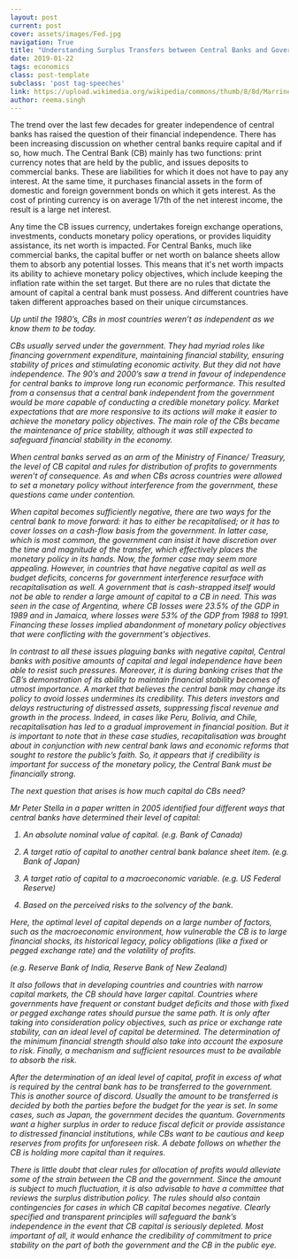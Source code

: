 ```yaml
---
layout: post
current: post
cover: assets/images/Fed.jpg
navigation: True
title: "Understanding Surplus Transfers between Central Banks and Governments"
date: 2019-01-22
tags: economics
class: post-template
subclass: 'post tag-speeches'
link: https://upload.wikimedia.org/wikipedia/commons/thumb/8/8d/Marriner_S._Eccles_Federal_Reserve_Board_Building.jpg/1280px-Marriner_S._Eccles_Federal_Reserve_Board_Building.jpg
author: reema.singh
---
```

The trend over the last few decades for greater independence of central banks has raised the question of their financial independence. There has been increasing discussion on whether central banks require capital and if so, how much. The Central Bank (CB) mainly has two functions: print currency notes that are held by the public, and issues deposits to commercial banks. These are liabilities for which it does not have to pay any interest. At the same time, it purchases financial assets in the form of domestic and foreign government bonds on which it gets interest. As the cost of printing currency is on average 1/7th of the net interest income, the result is a large net interest.

Any time the CB issues currency, undertakes foreign exchange operations, investments, conducts monetary policy operations, or provides liquidity assistance, its net worth is impacted. For Central Banks, much like commercial banks, the capital buffer or net worth on balance sheets allow them to absorb any potential losses. This means that it's net worth impacts its ability to achieve monetary policy objectives, which include keeping the inflation rate within the set target. But there are no rules that dictate the amount of capital a central bank must possess. And different countries have taken different approaches based on their unique circumstances.

<i> Up until the 1980’s, CBs in most countries weren’t as independent as we know them to be today. <i/>

CBs usually served under the government. They had myriad roles like financing government expenditure, maintaining financial stability, ensuring stability of prices and stimulating economic activity. But they did not have independence. The 90’s and 2000’s saw a trend in favour of independence for central banks to improve long run economic performance. This resulted from a consensus that a central bank independent from the government would be more capable of conducting a credible monetary policy. Market expectations that are more responsive to its actions will make it easier to achieve the monetary policy objectives. The main role of the CBs became the maintenance of price stability, although it was still expected to safeguard financial stability in the economy.

When central banks served as an arm of the Ministry of Finance/ Treasury, the level of CB capital and rules for distribution of profits to governments weren’t of consequence. As and when CBs across countries were allowed to set a monetary policy without interference from the government, these questions came under contention.

When capital becomes sufficiently negative, there are two ways for the central bank to move forward: it has to either be recapitalised; or it has to cover losses on a cash-flow basis from the government. In latter case, which is most common, the government can insist it have discretion over the time and magnitude of the transfer, which effectively places the monetary policy in its hands. Now, the former case may seem more appealing. However, in countries that have negative capital as well as budget deficits, concerns for government interference resurface with recapitalisation as well. A government that is cash-strapped itself would not be able to render a large amount of capital to a CB in need. This was seen in the case of Argentina, where CB losses were 23.5% of the GDP in 1989 and in Jamaica, where losses were 53% of the GDP from 1988 to 1991. Financing these losses implied abandonment of monetary policy objectives that were conflicting with the government's objectives.

In contrast to all these issues plaguing banks with negative capital, Central banks with positive amounts of capital and legal independence have been able to resist such pressures. Moreover, it is during banking crises that the CB’s demonstration of its ability to maintain financial stability becomes of utmost importance. A market that believes the central bank may change its policy to avoid losses undermines its credibility. This deters investors and delays restructuring of distressed assets, suppressing fiscal revenue and growth in the process. Indeed, in cases like Peru, Bolivia, and Chile, recapitalisation has led to a gradual improvement in financial position. But it is important to note that in these case studies, recapitalisation was brought about in conjunction with new central bank laws and economic reforms that sought to restore the public’s faith. So, it appears that if credibility is important for success of the monetary policy, the Central Bank must be financially strong.

<i>The next question that arises is how much capital do CBs need?<i/>

Mr Peter Stella in a paper written in 2005 identified four different ways that central banks have determined their level of capital:

1.  An absolute nominal value of capital. (e.g. Bank of Canada)




2.  A target ratio of capital to another central bank balance sheet item. (e.g. Bank of Japan)




3.  A target ratio of capital to a macroeconomic variable. (e.g. US Federal Reserve)




4.  Based on the perceived risks to the solvency of the bank.


Here, the optimal level of capital depends on a large number of factors, such as the macroeconomic environment, how vulnerable the CB is to large financial shocks, its historical legacy, policy obligations (like a fixed or pegged exchange rate) and the volatility of profits.

(e.g. Reserve Bank of India, Reserve Bank of New Zealand)



It also follows that in developing countries and countries with narrow capital markets, the CB should have larger capital. Countries where governments have frequent or constant budget deficits and those with fixed or pegged exchange rates should pursue the same path. It is only after taking into consideration policy objectives, such as price or exchange rate stability, can an ideal level of capital be determined. The determination of the minimum financial strength should also take into account the exposure to risk. Finally, a mechanism and sufficient resources must to be available to absorb the risk.

After the determination of an ideal level of capital, profit in excess of what is required by the central bank has to be transferred to the government. This is another source of discord. Usually the amount to be transferred is decided by both the parties before the budget for the year is set. In some cases, such as Japan, the government decides the quantum. Governments want a higher surplus in order to reduce fiscal deficit or provide assistance to distressed financial institutions, while CBs want to be cautious and keep reserves from profits for unforeseen risk. A debate follows on whether the CB is holding more capital than it requires.

There is little doubt that clear rules for allocation of profits would alleviate some of the strain between the CB and the government. Since the amount is subject to much fluctuation, it is also advisable to have a committee that reviews the surplus distribution policy. The rules should also contain contingencies for cases in which CB capital becomes negative. Clearly specified and transparent principles will safeguard the bank’s independence in the event that CB capital is seriously depleted. Most important of all, it would enhance the credibility of commitment to price stability on the part of both the government and the CB in the public eye.
